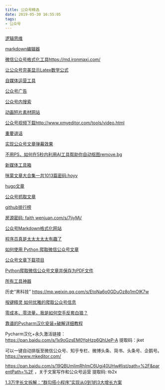 ```yaml
---
title: 公众号精选
date: 2019-05-30 16:55:05
tags:
- 公众号
---
```



[逻辑思维](https://www.ljsw.io/weixin)

[markdown编辑器](https://www.mdnice.com/)

[微信公众号格式化工具https://md.ironmaxi.com/](https://github.com/hadeshe93/irm-markdowner)

[让公众号完美显示Latex数学公式](http://md.aclickall.com)

[自媒体运营工具](http://yunyinggo.cn/)

[公众号广告](https://ad.weixin.qq.com/guide/1101)

[公众号内搜索](https://data.newrank.cn/m/s.html?s=PigyPDI2KStL)

[动画短片素材网站](http://vidlery.com/)

[公众号视频下载http://www.xmyeditor.com/tools/video.html ](http://www.15um.com/tools/weixin_v.php) 

[重要讲话 ](http://jhsjk.people.cn/)

[实现公众号文章弹幕效果](https://www.banpie.info/wechat-bullet-screen/)

[不用PS，如何在5秒内利用AI工具帮助你自动抠图remove.bg](https://www.banpie.info/remove-bg/)

[新媒体工具箱](https://github.com/BPteach/New-Media-Toolbox/blob/master/Toolkits.md)
 
[咪蒙文章大合集一共1013篇密码:hoyv](https://pan.baidu.com/s/1JDFgosOin4onBB4LRi97Ig) 


[hugo文章](https://www.wxnmh.com/user-387-2.htm)

[公众号抓取文章](https://wemp.app/accounts/70e6e2fe-a16a-4729-9fbc-6925b4bf1937?page=2)


[github排行榜](https://wangchujiang.com/github-rank/trending.html)

[房源密码: faith wenjuan.com/s/7jiyMj/](https://jinshuju.net/f/J64fx0)


[公众号Markdown格式化网站](https://hoxis.github.io/weixin-markdown.html)

[程序员真是太太太太太有趣了](https://mp.weixin.qq.com/s/yLIU6vTAkTsbeyyQMjM9_w)

[如何使用 Python 爬取微信公众号文章](http://wuzhangyang.com/2019/08/09/python-save-wechat-article/)

[公众号文章下载项目](https://github.com/efonfighting/efonmark-wechat-spider)

[Python爬取微信公众号文章并保存为PDF文件](https://www.lizenghai.com/archives/18708.html)

[所有工具神器](https://mp.weixin.qq.com/s/DuX8oFLJhZZlb2nkplWnxQ)

历史“黑科技” https://mp.weixin.qq.com/s/EtoNa6o0GDuOz8o1mOlK7w

[按键精灵 如何优雅的爬取公众号信息](https://mp.weixin.qq.com/s?__biz=MjM5OTIyMzg0NA==&mid=2650200775&idx=1&sn=b9db46b93345683ebe15d74f32af7607&chksm=bf3ccd8c884b449ae8dc215daefd9520a3e3064d2c3b112509813721b3fbf98ccf26fa03bb1f&mpshare=1&scene=1&srcid=&sharer_sharetime=1568214475808&sharer_shareid=e54269eefbb93de964a99e285a0c29d8&key=443d50b7f259efeef17552c315596ea86037133d2ffe1bdc706255b8fb374ed9bf9db9d9e9e31977afaba1c4242b2af19fde56a01c895c1cf4d7cfe93f0f81dd8823c776aeac3a625f4b11e69c58199c&ascene=1&uin=MTU0MTQzNjQwMw%3D%3D&devicetype=Windows+7&version=6207012a&lang=zh_CN&pass_ticket=pSfQk53AGDx9C7YbSRB12ShooOwwdaz44lYvNmltvGT9xxL3SrEH3a14FDMCSx63)

[零成本、零流量，我是如何空手反套白狼？](https://mp.weixin.qq.com/s?__biz=MzIxMzgyOTg1MQ==&mid=2247486945&idx=1&sn=a29a8cbd18fd7c30556c0722b92fb546&chksm=97b19c55a0c61543dd831f3a52e00827c610e019c89af701862a084bfa78adfb6a3e2c6fa8db&mpshare=1&scene=1&srcid=&sharer_sharetime=1568612571811&sharer_shareid=cdfd3a6280a94380e3f42a45ffc7db82&key=2a4ff15fdd846346e99fd2088ee0b4dd32baf8bad69b91bf4863b9dfa539d4c48cb8aea0638b00e9e3b489087e204e7c9c0bcf9ba8d30edbcfc800fd557d2e6ba709e7cfad4043aaba4dabed66a55456&ascene=1&uin=NjQ3OTQwMTAy&devicetype=Windows+7&version=6207012a&lang=zh_CN&pass_ticket=7S4UktXMWCEuzbfvgIm1m22QbsPD6P5BOqyMuP60qCopDF9PqQJGVE9No8Oz1%2Fhm)

[靠谱的Pycharm汉化安装+破解详细教程](https://mp.weixin.qq.com/s?__biz=MzA5NzgzODI5NA==&mid=2454037244&idx=1&sn=c6869aab754355af93e6958c0c4810c4&key=6f23511bf9e1c01f74c9bfc67feea7e10277cb5303167cfdb57988f570cd832cc15f773f0a91d0054cdaac24569682d7937ed09c1941b468405c2f90ecd4247dc63a84f78c23ca153ec46199d6f82722&ascene=1&uin=NjQ3OTQwMTAy&devicetype=Windows+7&version=6207012a&lang=zh_CN&pass_ticket=7S4UktXMWCEuzbfvgIm1m22QbsPD6P5BOqyMuP60qCopDF9PqQJGVE9No8Oz1%2Fhm)

Pycharm汉化+永久激活链接：https://pan.baidu.com/s/1x9oGzsEM0YpHzp6QhUeP-A  提取码：jket 

可以一键自动排版至微信公众号、知乎专栏、微博头条、简书、头条号、企鹅号。https://www.mkeditor.com/

https://pan.baidu.com/s/19QBUmlimRhImC6Ugj40UHw#list/path=%2F&parentPath=%2F  ，关于文案写作和公众号运营  提取码: tb2x ​​​​ 



[ 1.3万字长文拆解：“群勾搭小程序”实现从0到1的3大增长方案](https://mp.weixin.qq.com/s?__biz=MzAxOTQxNTUxNQ==&mid=2650088307&idx=1&sn=aaf3a0db6d916b41e14875d38b93600c&chksm=83c6ebc7b4b162d1ca1cb278c6cf6bbcd55a8ed10405475d120d508623b644b7a14d3871e960&mpshare=1&scene=1&srcid=1009ARoyueVzra4VPXw6nSHA&sharer_sharetime=1570620500222&sharer_shareid=86890a3795c1962bad592e76258b2237&key=6f23511bf9e1c01f2ecb2341d45a3d419fc674dc58ada957341dfe2da1a31ce601e64d27d5952efa5765f7a176f2fd6afa190349f0d0c2af082e594e7a3497e79dd6e2349665a901c15ea41787e2fe1e&ascene=1&uin=NjQ3OTQwMTAy&devicetype=Windows+7&version=62070141&lang=zh_CN&pass_ticket=i6Tfy6w1ppbyEflvnKljqHeBgFmo0k6CVnrWuKaUWmpJyTcOd9C6zf6OfPrP7MRd)  
















